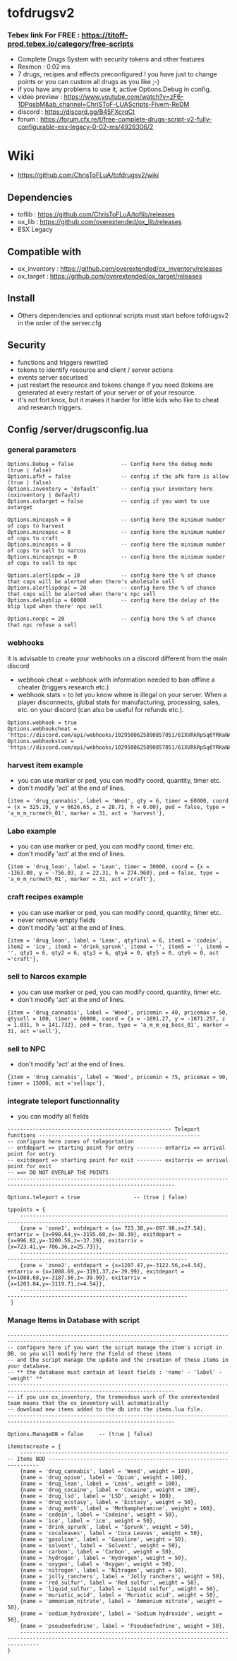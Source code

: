 # tofdrugsv2
### Tebex link For FREE : https://titoff-prod.tebex.io/category/free-scripts
* Complete Drugs System with security tokens and other features
* Resmon : 0.02 ms
* 7 drugs, recipes and effects preconfigured ! you have just to change points or you can custom all drugs as you like ;-)
* if you have any problems to use it, active Options.Debug in config.
* video preview : https://www.youtube.com/watch?v=zF6-1DPqsbM&ab_channel=ChriSToF-LUAScripts-Fivem-ReDM
* discord : https://discord.gg/B45FXcrqCt 
* forum : https://forum.cfx.re/t/free-complete-drugs-script-v2-fully-configurable-esx-legacy-0-02-ms/4928306/2

# Wiki
* https://github.com/ChrisToFLuA/tofdrugsv2/wiki
## Dependencies
* toflib : https://github.com/ChrisToFLuA/toflib/releases
* ox_lib : https://github.com/overextended/ox_lib/releases
* ESX Legacy

## Compatible with
* ox_inventory : https://github.com/overextended/ox_inventory/releases
* ox_target : https://github.com/overextended/ox_target/releases

## Install
* Others dependencies and optionnal scripts must start before tofdrugsv2 in the order of the server.cfg
## Security
* functions and triggers rewrited
* tokens to identify resource and client / server actions
* events server securised
* just restart the resource and tokens change if you need (tokens are generated at every restart of your server or of your resource.
* it's not fort knox, but it makes it harder for little kids who like to cheat and research triggers.

## Config /server/drugsconfig.lua
### general parameters
```
Options.Debug = false               -- Config here the debug mode (true | false)
Options.afkf = false                -- config if the afk farm is allow (true | false)
Options.inventory = 'default'       -- config your inventory here (oxinventory | default)
Options.oxtarget = false            -- config if you want to use oxtarget

Options.mincopsh = 0                -- config here the minimum number of cops to harvest
Options.mincopsc = 0                -- config here the minimum number of cops to craft
Options.mincopss = 0                -- config here the minimum number of cops to sell to narcos
Options.mincopsnpc = 0              -- config here the minimum number of cops to sell to npc

Options.alertlspdw = 10             -- config here the % of chance that cops will be alerted when there's wholesale sell
Options.alertlspdnpc = 20           -- config here the % of chance that cops will be alerted when there's npc sell
Options.delayblip = 60000           -- config here the delay of the blip lspd when there' npc sell

Options.nonpc = 20                  -- config here the % of chance that npc refuse a sell
```
### webhooks
it is advisable to create your webhooks on a discord different from the main discord 
* webhook cheat = webhook with information needed to ban offline a cheater (triggers research etc.)
* webhook stats = to let you know where is illegal on your server. When a player disconnects, global stats for manufacturing, processing, sales, etc. on your discord (can also be useful for refunds etc.).
```
Options.webhook = true
Options.webhookcheat = 'https://discord.com/api/webhooks/1029500625890857051/61XVRkRpSq6YRKaNAxMB3vuOjH1ShzbHDhKzSmaeL8RRhb79hgrP0H54KkkFhHxYMRxl'
Options.webhookstat = 'https://discord.com/api/webhooks/1029500625890857051/61XVRkRpSq6YRKaNAxMB3vuOjH1ShzbHDhKzSmaeL8RRhb79hgrP0H54KkkFhHxYMRxl'
```
### harvest item example
* you can use marker or ped, you can modify coord, quantity, timer etc.
* don't modify 'act' at the end of lines.
```
{item = 'drug_cannabis', label = 'Weed', qty = 6, timer = 60000, coord = {x = 325.19, y = 6626.65, z = 28.71, h = 0.00}, ped = false, type = 'a_m_m_rurmeth_01', marker = 31, act = 'harvest'},
```
### Labo example
* you can use marker or ped, you can modify coord, timer etc.
* don't modify 'act' at the end of lines.
```
{item = 'drug_lean', label = 'Lean', timer = 30000, coord = {x = -1363.08, y = -756.03, z = 22.31, h = 274.960}, ped = false, type = 'a_m_m_rurmeth_01', marker = 31, act ='craft'},
```
### craft recipes example
* you can use marker or ped, you can modify coord, quantity, timer etc.
* never remove empty fields
* don't modify 'act' at the end of lines.
```
{item = 'drug_lean', label = 'Lean', qtyfinal = 6, item1 = 'codein', item2 = 'ice', item3 = 'drink_sprunk', item4 = '', item5 = '', item6 = '', qty1 = 6, qty2 = 6, qty3 = 6, qty4 = 0, qty5 = 0, qty6 = 0, act ='craft'},
```
### sell to Narcos example
* you can use marker or ped, you can modify coord, quantity, timer etc.
* don't modify 'act' at the end of lines.
```
{item = 'drug_cannabis', label = 'Weed', pricemin = 40, pricemax = 50, qtysell = 100, timer = 60000, coord = {x = -1691.27, y = -1071.257, z = 1.831, h = 141.732}, ped = true, type = 'a_m_m_og_boss_01', marker = 31, act ='sell'},
```
### sell to NPC
* don't modify 'act' at the end of lines.
```
{item = 'drug_cannabis', label = 'Weed', pricemin = 75, pricemax = 90, timer = 15000, act ='sellnpc'},
```
### integrate teleport functionnality
* you can modify all fields
```
---------------------------------------------------- Teleport functions ---------------------------------------------------
-- configure here zones of teleportation
-- entdepart => starting point for entry -------- entarriv => arrival point for entry
-- exitdepart => starting point for exit -------- exitarriv => arrival point for exit
-- ==> DO NOT OVERLAP THE POINTS
---------------------------------------------------------------------------------------------------------------------------

Options.teleport = true                 -- (true | false)

tppoints = {
    ---------------------------------------------------------------------------------------------------------------------------
    {zone = 'zone1', entdepart = {x= 723.38,y=-697.98,z=27.54}, entarriv = {x=998.64,y=-3195.60,z=-38.39}, exitdepart = {x=996.82,y=-3200.56,z=-37.39}, exitarriv = {x=723.41,y=-706.36,z=25.73}},
    ---------------------------------------------------------------------------------------------------------------------------
    {zone = 'zone2', entdepart = {x=1207.47,y=-3122.56,z=4.54}, entarriv = {x=1088.69,y=-3191.37,z=-39.99}, exitdepart = {x=1088.68,y=-3187.56,z=-39.99}, exitarriv = {x=1203.04,y=-3119.71,z=4.54}},
    ---------------------------------------------------------------------------------------------------------------------------
 }
```
### Manage Items in Database with script
```
---------------------------------------------------------------------------------------------------------------------------
-- configure here if you want the script manage the item's script in DB, so you will modify here the field of these items
-- and the script manage the update and the creation of these items in your database.
-- ** the database must contain at least fields : 'name' - 'label' - 'weight' **
---------------------------------------------------------------------------------------------------------------------------
-- if you use ox_inventory, the tremendous work of the overextended team means that the ox_inventory will automatically
-- download new items added to the db into the items.lua file.
---------------------------------------------------------------------------------------------------------------------------

Options.ManageDB = false     -- (true | false)

itemstocreate = {
    -------------------------------------------------------------------- Items BDD -------------------------------------------------------------------
    {name = 'drug_cannabis', label = 'Weed', weight = 100},
    {name = 'drug_opium', label = 'Opium', weight = 100},
    {name = 'drug_lean', label = 'Lean', weight = 100},
    {name = 'drug_cocaine', label = 'Cocaine', weight = 100},
    {name = 'drug_lsd', label = 'LSD', weight = 100},
    {name = 'drug_ecstasy', label = 'Ecstasy', weight = 50},
    {name = 'drug_meth', label = 'Methamphetamine', weight = 100},
    {name = 'codein', label = 'Codeine', weight = 50},
    {name = 'ice', label = 'ice', weight = 50},
    {name = 'drink_sprunk', label = 'Sprunk', weight = 50},
    {name = 'cocaleaves', label = 'Coca Leaves', weight = 50},
    {name = 'gasoline', label = 'Gasoline', weight = 50},
    {name = 'solvent', label = 'Solvent', weight = 50},
    {name = 'carbon', label = 'Carbon', weight = 50},
    {name = 'hydrogen', label = 'Hydrogen', weight = 50},
    {name = 'oxygen', label = 'Oxygen', weight = 50},
    {name = 'nitrogen', label = 'Nitrogen', weight = 50},
    {name = 'jolly_ranchers', label = 'Jolly ranchers', weight = 50},
    {name = 'red_sulfur', label = 'Red sulfur', weight = 50},
    {name = 'liquid_sulfur', label = 'Liquid sulfur', weight = 50},
    {name = 'muriatic_acid', label = 'Muriatic acid', weight = 50},
    {name = 'ammonium_nitrate', label = 'Ammonium nitrate', weight = 50},
    {name = 'sodium_hydroxide', label = 'Sodium hydroxide', weight = 50},
    {name = 'pseudoefedrine', label = 'Pseudoefedrine', weight = 50},
    --------------------------------------------------------------------------------------------------------------------------------------------------
}
```

